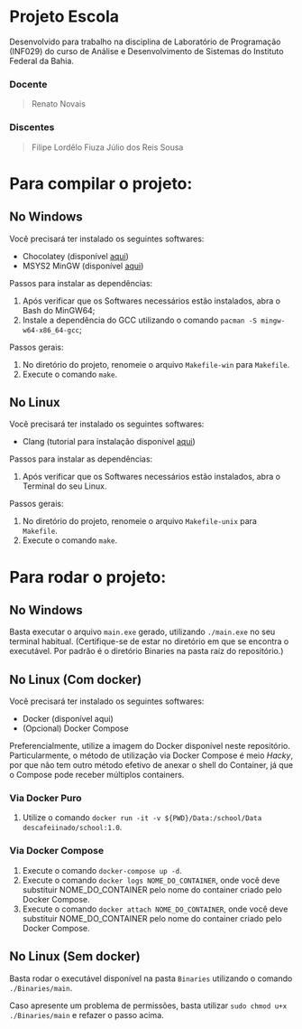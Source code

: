 # Projeto Escola

Desenvolvido para trabalho na disciplina de Laboratório de Programação (INF029) do curso de Análise e Desenvolvimento de Sistemas do Instituto Federal da Bahia.

### Docente
> Renato Novais

### Discentes

> Filipe Lordêlo Fiuza
> Júlio dos Reis Sousa

# Para compilar o projeto:
## No Windows

Você precisará ter instalado os seguintes softwares:
- Chocolatey (disponível [aqui](https://chocolatey.org/install))
- MSYS2 MinGW (disponível [aqui](https://www.msys2.org))

Passos para instalar as dependências:

1. Após verificar que os Softwares necessários estão instalados, abra o Bash do MinGW64;
2. Instale a dependência do GCC utilizando o comando `pacman -S mingw-w64-x86_64-gcc`;

Passos gerais:

1. No diretório do projeto, renomeie o arquivo `Makefile-win` para `Makefile`.
2. Execute o comando `make`.

## No Linux

Você precisará ter instalado os seguintes softwares:
- Clang (tutorial para instalação disponível [aqui](https://www.edivaldobrito.com.br/como-instalar-a-ultima-versao-do-clang-no-ubuntu-e-derivados/))

Passos para instalar as dependências:

1. Após verificar que os Softwares necessários estão instalados, abra o Terminal do seu Linux.

Passos gerais:

1. No diretório do projeto, renomeie o arquivo `Makefile-unix` para `Makefile`.
2. Execute o comando `make`.

# Para rodar o projeto:
## No Windows
Basta executar o arquivo `main.exe` gerado, utilizando `./main.exe` no seu terminal habitual. (Certifique-se de estar no diretório em que se encontra o executável. Por padrão é o diretório Binaries na pasta raíz do repositório.)

## No Linux (Com docker)
Você precisará ter instalado os seguintes softwares:

- Docker (disponível aqui)
- (Opcional) Docker Compose

Preferencialmente, utilize a imagem do Docker disponível neste repositório. Particularmente, o método de utilização via Docker Compose é meio _Hacky_, por que não tem outro método efetivo de anexar o shell do Container, já que o Compose pode receber múltiplos containers. 

### Via Docker Puro

1. Utilize o comando `docker run -it -v ${PWD}/Data:/school/Data descafeiinado/school:1.0`.

### Via Docker Compose

1. Execute o comando `docker-compose up -d`.
2. Execute o comando `docker logs NOME_DO_CONTAINER`, onde você deve substituir NOME_DO_CONTAINER pelo nome do container criado pelo Docker Compose.
3. Execute o comando `docker attach NOME_DO_CONTAINER`, onde você deve substituir NOME_DO_CONTAINER pelo nome do container criado pelo Docker Compose.

## No Linux (Sem docker)
Basta rodar o executável disponível na pasta `Binaries` utilizando o comando `./Binaries/main`.

Caso apresente um problema de permissões, basta utilizar `sudo chmod u+x ./Binaries/main` e refazer o passo acima.